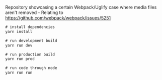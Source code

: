 
Repository showcasing a certain Webpack/Uglify case where media files aren't removed - Relating to https://github.com/webpack/webpack/issues/5251

```javascript
# install dependencies
yarn install

# run development build
yarn run dev

# run production build
yarn run prod

# run code through node
yarn run run
```
